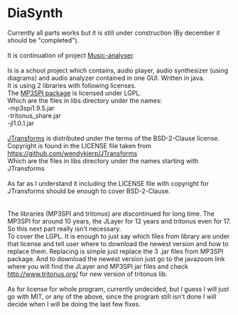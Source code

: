 # DiaSynth
Currently all parts works but it is still under construction (By december it should be "completed").<br/>
<br/>
It is continuation of project [Music-analyser](https://github.com/RadStr/Music-Analyser).<br/>
<br/>
Is is a school project which contains, audio player, audio synthesizer (using diagrams) and audio analyzer contained in one GUI. Written in java.<br/>
It is using 2 libraries with following licenses.<br/>
The [MP3SPI package](http://www.javazoom.net/mp3spi/sources.html) is licensed under LGPL.<br/>
Which are the files in libs directory under the names:<br/>
-mp3spi1.9.5.jar<br/>
-tritonus_share.jar<br/>
-jl1.0.1.jar<br/>
<br/>
[JTransforms](https://sites.google.com/site/piotrwendykier/software/jtransforms) is distributed under the terms of the BSD-2-Clause license.<br/>
Copyright is found in the LICENSE file taken from https://github.com/wendykierp/JTransforms<br/>
Which are the files in libs directory under the names starting with JTransforms<br/>
<br/>
As far as I understand it including the LICENSE file with copyright for JTransforms should be enough to cover BSD-2-Clause.<br/>
<br/><br/>
The libraries (MP3SPI and tritonus) are discontinued for long time. The MP3SPI for around 10 years, the JLayer for 12 years and tritonus even for 17. So this next part really isn't necessary.<br/>
To cover the LGPL. It is enough to just say which files from library are under that license and tell user where to download the newest version and how to replace them. Replacing is simple just replace the 3 .jar files from MP3SPI package. And to download the newest version just go to the javazoom link where you will find the JLayer and MP3SPI jar files and check http://www.tritonus.org/ for new version of tritonus lib.<br/>
<br/>
As for license for whole program, currently undecided, but I guess I will just go with MIT, or any of the above, since the program still isn't done I will decide when I will be doing the last few fixes.

